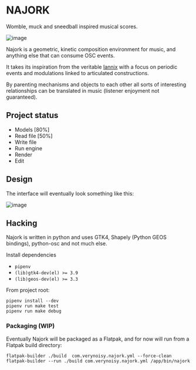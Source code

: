 # NAJORK

Womble, muck and sneedball inspired musical scores.

![image](https://user-images.githubusercontent.com/778856/125062656-8bd33600-e0a6-11eb-8fa9-47292c8074ca.png)

Najork is a geometric, kinetic composition environment for music, and anything else that can consume OSC events.

It takes its inspiration from the veritable [Iannix](https://www.iannix.org/) with a focus on periodic events and modulations linked to articulated constructions.

By parenting mechanisms and objects to each other all sorts of interesting relationships can be translated in music (listener enjoyment not guaranteed).

## Project status

  - Models [80%]
  - Read file [50%]
  - Write file
  - Run engine
  - Render
  - Edit

## Design

The interface will eventually look something like this:

![image](https://user-images.githubusercontent.com/778856/125062911-cfc63b00-e0a6-11eb-9dfd-4f6fdbaa707f.png)

## Hacking

Najork is written in python and uses GTK4, Shapely (Python GEOS bindings), python-osc and not much else.


Install dependencies

 - `pipenv`
 - `(lib)gtk4-dev(el) >= 3.9`
 - `(lib)geos-dev(el) >= 3.3`

From project root:

```
pipenv install --dev
pipenv run make test
pipenv run make debug
```

### Packaging (WIP)

Eventually Najork will be packaged as a Flatpak, and for now will run
from a Flatpak build directory:

```
flatpak-builder ./build  com.verynoisy.najork.yml --force-clean
flatpak-builder --run ./build com.verynoisy.najork.yml /app/bin/najork
```

